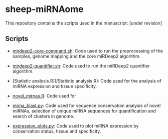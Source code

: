 # sheep-miRNAome
This repository contains the scripts used in the manuscript: [under revision]

## Scripts
* [mirdeep2-core-command.sh](/mirdeep2-core-command.sh): Code used to run the preprocessing of the samples, genome mapping and the core miRDeep2 algorithm.

* [mirdeep2-quantifier.sh](/mirdeep2-quantifier.sh): Code used to run the miRDeep2 quantifier algorithm.

* [Statistic analysis.R](/Statistic analysis.R): Code used for the analysis of miRNA expression and tissue specificity.

* [novel_mirnas.R](/code2.R): Code used for  

* [mirna_blast.py](/mirna_blast.py): Code used for sequence conservation analysis of novel miRNAs, selection of unique miRNA sequences for quantification and search of clusters in genome.

* [expression_plots.py](/expression_plots.py): Code used to plot miRNA expression by conservation status, tissue and specificity.
